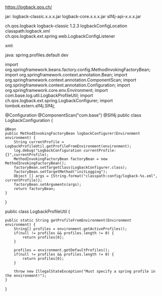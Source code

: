 https://logback.qos.ch/

jar:
    logback-classic.x.x.x.jar
    logback-core.x.x.x.jar
    slf4j-api-x.x.x.jar

<dependency>
	<groupId>ch.qos.logback</groupId>
	<artifactId>logback-classic</artifactId>
	<version>1.2.3</version>
</dependency>

<context-param>  
     <param-name>logbackConfigLocation</param-name>  
     <param-value>classpath:logback.xml</param-value>  
 </context-param>  
 <listener>  
     <listener-class>ch.qos.logback.ext.spring.web.LogbackConfigListener</listener-class>  
 </listener>

xml:
<bean id="logbackBean" class="org.springframework.beans.factory.config.MethodInvokingFactoryBean">
   <property name="targetClass" value="ch.qos.logback.ext.spring.LogbackConfigurer"/>
   <property name="targetMethod" value="initLogging"/>
   <property name="arguments" value="classpath:config/logback${profile}.xml"/>
 </bean>

java:
<context-param>
    <param-name>spring.profiles.default</param-name>
    <param-value>dev</param-value>
</context-param>

import org.springframework.beans.factory.config.MethodInvokingFactoryBean;
import org.springframework.context.annotation.Bean;
import org.springframework.context.annotation.ComponentScan;
import org.springframework.context.annotation.Configuration;
import org.springframework.core.env.Environment;
import com.base.log.util.LogbackProfileUtil;
import ch.qos.logback.ext.spring.LogbackConfigurer;
import lombok.extern.slf4j.Slf4j;

@Configuration
@ComponentScan("com.base")
@Slf4j
public class LogbackConfiguration {

	@Bean
    public MethodInvokingFactoryBean logbackConfigurer(Environment environment) {
        String currentProfile = LogbackProfileUtil.getProfileFromEnvironment(environment);
        log.debug("LogbackConfiguration currentProfile: {}",currentProfile);
        MethodInvokingFactoryBean factoryBean = new MethodInvokingFactoryBean();
        factoryBean.setTargetClass(LogbackConfigurer.class);
        factoryBean.setTargetMethod("initLogging");
        Object [] args = {String.format("classpath:config/logback-%s.xml", currentProfile)};
        factoryBean.setArguments(args);
        return factoryBean;
    }
}

public class LogbackProfileUtil {

    public static String getProfileFromEnvironment(Environment environment) {
        String[] profiles = environment.getActiveProfiles();
        if(null != profiles && profiles.length != 0) {
            return profiles[0];
        }

        profiles = environment.getDefaultProfiles();
        if(null != profiles && profiles.length != 0) {
            return profiles[0];
        }

        throw new IllegalStateException("Must specify a spring profile in the environment!");
    }
}

